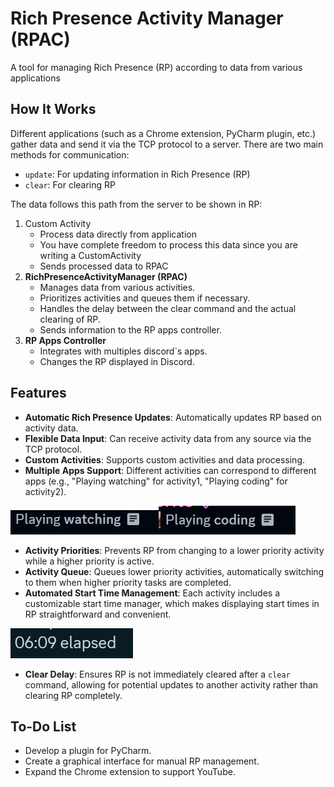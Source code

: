 # Rich Presence Activity Manager (RPAC)

A tool for managing Rich Presence (RP) according to data from various applications

## How It Works

Different applications (such as a Chrome extension, PyCharm plugin, etc.) gather data and send it via the TCP protocol
to a server. There are two main methods for communication:

- `update`: For updating information in Rich Presence (RP)
- `clear`: For clearing RP

The data follows this path from the server to be shown in RP:

1. Custom Activity
    - Process data directly from application
    - You have complete freedom to process this data since you are writing a CustomActivity
    - Sends processed data to RPAC
2. **RichPresenceActivityManager (RPAC)**
    - Manages data from various activities.
    - Prioritizes activities and queues them if necessary.
    - Handles the delay between the clear command and the actual clearing of RP.
    - Sends information to the RP apps controller.
3. **RP Apps Controller**
    - Integrates with multiples discord`s apps.
    - Changes the RP displayed in Discord.

## Features

- **Automatic Rich Presence Updates**: Automatically updates RP based on activity data.
- **Flexible Data Input**: Can receive activity data from any source via the TCP protocol.
- **Custom Activities**: Supports custom activities and data processing.
- **Multiple Apps Support**: Different activities can correspond to different apps (e.g., "Playing watching" for
  activity1, "Playing coding" for activity2).

![img.png](assets/watching.png)![img.png](assets/coding.png)

- **Activity Priorities**: Prevents RP from changing to a lower priority activity while a higher priority is active.
- **Activity Queue**: Queues lower priority activities, automatically switching to them when higher priority tasks are
  completed.
- **Automated Start Time Management**: Each activity includes a customizable start time manager, which makes displaying
  start times in RP straightforward and convenient.

![img.png](assets/time.png)

- **Clear Delay**: Ensures RP is not immediately cleared after a `clear` command, allowing for potential updates to
  another activity rather than clearing RP completely.

## To-Do List

- Develop a plugin for PyCharm.
- Create a graphical interface for manual RP management.
- Expand the Chrome extension to support YouTube.